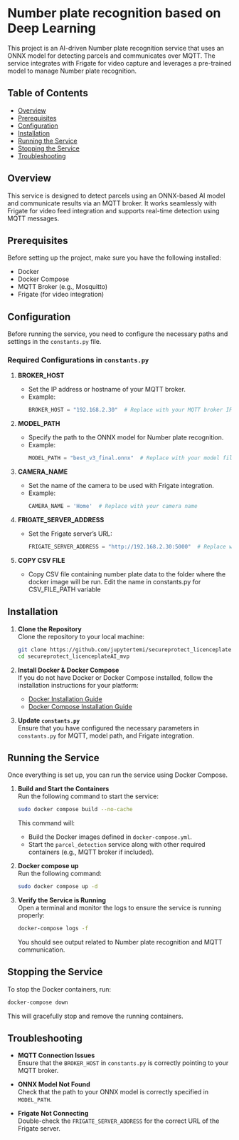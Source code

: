 
# Number plate recognition based on Deep Learning

This project is an AI-driven Number plate recognition service that uses an ONNX model for detecting parcels and communicates over MQTT. The service integrates with Frigate for video capture and leverages a pre-trained model to manage Number plate recognition.

## Table of Contents
- [Overview](#overview)
- [Prerequisites](#prerequisites)
- [Configuration](#configuration)
- [Installation](#installation)
- [Running the Service](#running-the-service)
- [Stopping the Service](#stopping-the-service)
- [Troubleshooting](#troubleshooting)

## Overview

This service is designed to detect parcels using an ONNX-based AI model and communicate results via an MQTT broker. It works seamlessly with Frigate for video feed integration and supports real-time detection using MQTT messages.

## Prerequisites

Before setting up the project, make sure you have the following installed:

- Docker
- Docker Compose
- MQTT Broker (e.g., Mosquitto)
- Frigate (for video integration)

## Configuration

Before running the service, you need to configure the necessary paths and settings in the `constants.py` file.

### Required Configurations in `constants.py`

1. **BROKER_HOST**
   - Set the IP address or hostname of your MQTT broker.
   - Example:
     ```python
     BROKER_HOST = "192.168.2.30"  # Replace with your MQTT broker IP address
     ```

2. **MODEL_PATH**
   - Specify the path to the ONNX model for Number plate recognition.
   - Example:
     ```python
     MODEL_PATH = "best_v3_final.onnx"  # Replace with your model file path
     ```

3. **CAMERA_NAME**
   - Set the name of the camera to be used with Frigate integration.
   - Example:
     ```python
     CAMERA_NAME = 'Home'  # Replace with your camera name
     ```

4. **FRIGATE_SERVER_ADDRESS**
   - Set the Frigate server’s URL:
     ```python
     FRIGATE_SERVER_ADDRESS = "http://192.168.2.30:5000"  # Replace with your Frigate server address

5. **COPY CSV FILE**
   - Copy CSV file containing number plate data to the folder where the docker image will be run. Edit the name in constants.py for CSV_FILE_PATH variable


## Installation

1. **Clone the Repository**  
   Clone the repository to your local machine:
   ```bash
   git clone https://github.com/jupytertemi/secureprotect_licenceplateAI_mvp.git
   cd secureprotect_licenceplateAI_mvp
   ```

2. **Install Docker & Docker Compose**  
   If you do not have Docker or Docker Compose installed, follow the installation instructions for your platform:
   - [Docker Installation Guide](https://docs.docker.com/get-docker/)
   - [Docker Compose Installation Guide](https://docs.docker.com/compose/install/)

3. **Update `constants.py`**  
   Ensure that you have configured the necessary parameters in `constants.py` for MQTT, model path, and Frigate integration.

## Running the Service

Once everything is set up, you can run the service using Docker Compose.

1. **Build and Start the Containers**  
   Run the following command to start the service:
   ```bash
   sudo docker compose build --no-cache
   ```

   This command will:
   - Build the Docker images defined in `docker-compose.yml`.
   - Start the `parcel_detection` service along with other required containers (e.g., MQTT broker if included).

2. **Docker compose up**  
   Run the following command:
   ```bash
   sudo docker compose up -d
   ```

3. **Verify the Service is Running**  
   Open a terminal and monitor the logs to ensure the service is running properly:
   ```bash
   docker-compose logs -f
   ```

   You should see output related to Number plate recognition and MQTT communication.

## Stopping the Service

To stop the Docker containers, run:
```bash
docker-compose down
```

This will gracefully stop and remove the running containers.

## Troubleshooting

- **MQTT Connection Issues**  
   Ensure that the `BROKER_HOST` in `constants.py` is correctly pointing to your MQTT broker.
   
- **ONNX Model Not Found**  
   Check that the path to your ONNX model is correctly specified in `MODEL_PATH`.

- **Frigate Not Connecting**  
   Double-check the `FRIGATE_SERVER_ADDRESS` for the correct URL of the Frigate server.
